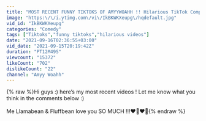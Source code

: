 ```yaml
---
title: "MOST RECENT FUNNY TIKTOKS OF AMYYWOAHH !! Hilarious TikTok Compilation !!  *September 2021*"
image: "https:\/\/i.ytimg.com\/vi\/IkBKWKXeupg\/hqdefault.jpg"
vid_id: "IkBKWKXeupg"
categories: "Comedy"
tags: ["Tiktoks","funny tiktoks","hilarious videos"]
date: "2021-09-16T02:36:55+03:00"
vid_date: "2021-09-15T20:19:42Z"
duration: "PT12M49S"
viewcount: "15372"
likeCount: "702"
dislikeCount: "22"
channel: "Amyy Woahh"
---
```

{% raw %}Hi guys :) here’s my most recent videos ! Let me know what you think in the comments below :)<br /><br />Me Llamabean &amp; Fluffbean love you SO MUCH !!!❤️🦙❤️🦙{% endraw %}
